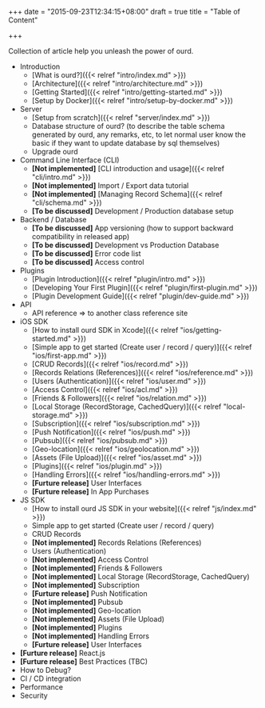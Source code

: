 +++
date = "2015-09-23T12:34:15+08:00"
draft = true
title = "Table of Content"

+++

Collection of article help you unleash the power of ourd.


- Introduction
  - [What is ourd?]({{< relref "intro/index.md" >}})
  - [Architecture]({{< relref "intro/architecture.md" >}})
  - [Getting Started]({{< relref "intro/getting-started.md" >}})
  - [Setup by Docker]({{< relref "intro/setup-by-docker.md" >}})
- Server
  - [Setup from scratch]({{< relref "server/index.md" >}})
  - Database structure of ourd? (to describe the table schema generated by ourd, any remarks, etc, to let normal user know the basic if they want to update database by sql themselves)
  - Upgrade ourd
- Command Line Interface (CLI)
  - **[Not implemented]** [CLI introduction and usage]({{< relref "cli/intro.md" >}})
  - **[Not implemented]** Import / Export data tutorial
  - **[Not implemented]** [Managing Record Schema]({{< relref "cli/schema.md" >}})
  - **[To be discussed]** Development / Production database setup
- Backend / Database
  - **[To be discussed]** App versioning (how to support backward compatibility in released app)
  - **[To be discussed]** Development vs Production Database
  - **[To be discussed]** Error code list
  - **[To be discussed]** Access control
- Plugins
  - [Plugin Introduction]({{< relref "plugin/intro.md" >}})
  - [Developing Your First Plugin]({{< relref "plugin/first-plugin.md" >}})
  - [Plugin Development Guide]({{< relref "plugin/dev-guide.md" >}})
- API
  - API reference => to another class reference site
- iOS SDK
  - [How to install ourd SDK in Xcode]({{< relref "ios/getting-started.md" >}})
  - [Simple app to get started (Create user / record / query)]({{< relref "ios/first-app.md" >}})
  - [CRUD Records]({{< relref "ios/record.md" >}})
  - [Records Relations (References)]({{< relref "ios/reference.md" >}})
  - [Users (Authentication)]({{< relref "ios/user.md" >}})
  - [Access Control]({{< relref "ios/acl.md" >}})
  - [Friends & Followers]({{< relref "ios/relation.md" >}})
  - [Local Storage (RecordStorage, CachedQuery)]({{< relref "local-storage.md" >}})
  - [Subscription]({{< relref "ios/subscription.md" >}})
  - [Push Notification]({{< relref "ios/push.md" >}})
  - [Pubsub]({{< relref "ios/pubsub.md" >}})
  - [Geo-location]({{< relref "ios/geolocation.md" >}})
  - [Assets (File Upload)]({{< relref "ios/asset.md" >}})
  - [Plugins]({{< relref "ios/plugin.md" >}})
  - [Handling Errors]({{< relref "ios/handling-errors.md" >}})
  - **[Furture release]** User Interfaces
  - **[Furture release]** In App Purchases
- JS SDK
  - [How to install ourd JS SDK in your website]({{< relref "js/index.md" >}})
  - Simple app to get started (Create user / record / query)
  - CRUD Records
  - **[Not implemented]** Records Relations (References)
  - Users (Authentication)
  - **[Not implemented]** Access Control
  - **[Not implemented]** Friends & Followers
  - **[Not implemented]** Local Storage (RecordStorage, CachedQuery)
  - **[Not implemented]** Subscription
  - **[Furture release]** Push Notification
  - **[Not implemented]** Pubsub
  - **[Not implemented]** Geo-location
  - **[Not implemented]** Assets (File Upload)
  - **[Not implemented]** Plugins
  - **[Not implemented]** Handling Errors
  - **[Furture release]** User Interfaces
- **[Furture release]** React.js
- **[Furture release]** Best Practices (TBC)
 - How to Debug?
 - CI / CD integration
 - Performance
 - Security
